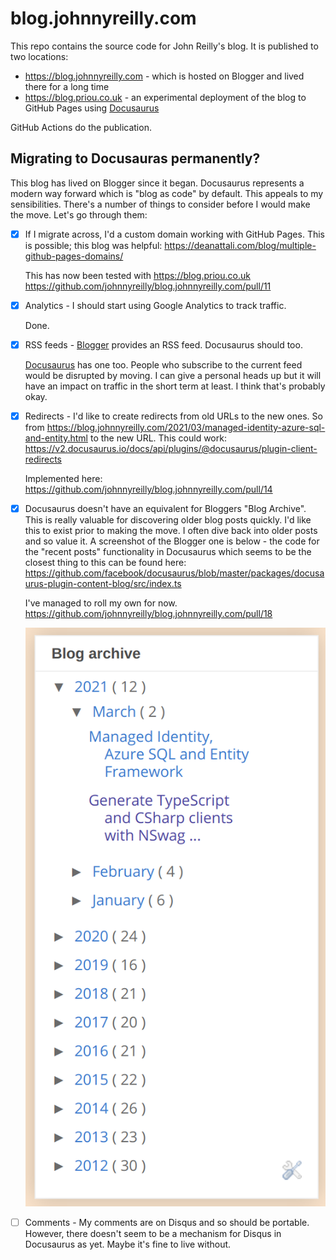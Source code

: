 # blog.johnnyreilly.com

This repo contains the source code for John Reilly's blog. It is published to two locations:

- https://blog.johnnyreilly.com - which is hosted on Blogger and lived there for a long time
- https://blog.priou.co.uk - an experimental deployment of the blog to GitHub Pages using [Docusaurus](https://v2.docusaurus.io/)

GitHub Actions do the publication.

## Migrating to Docusauras permanently?

This blog has lived on Blogger since it began. Docusaurus represents a modern way forward which is "blog as code" by default. This appeals to my sensibilities. There's a number of things to consider before I would make the move.  Let's go through them:

- [x] If I migrate across, I'd a custom domain working with GitHub Pages. This is possible; this blog was helpful: https://deanattali.com/blog/multiple-github-pages-domains/ 

  This has now been tested with https://blog.priou.co.uk https://github.com/johnnyreilly/blog.johnnyreilly.com/pull/11

- [x] Analytics - I should start using Google Analytics to track traffic.

  Done.

- [x] RSS feeds - [Blogger](https://blog.johnnyreilly.com/rss.xml) provides an RSS feed. Docusaurus should too.

  [Docusaurus](https://blog.priou.com/rss.xml) has one too. People who subscribe to the current feed would be disrupted by moving.  I can give a personal heads up but it will have an impact on traffic in the short term at least.  I think that's probably okay.

- [x] Redirects - I'd like to create redirects from old URLs to the new ones. So from https://blog.johnnyreilly.com/2021/03/managed-identity-azure-sql-and-entity.html to the new URL. This could work: https://v2.docusaurus.io/docs/api/plugins/@docusaurus/plugin-client-redirects

  Implemented here: https://github.com/johnnyreilly/blog.johnnyreilly.com/pull/14

- [x] Docusaurus doesn't have an equivalent for Bloggers "Blog Archive". This is really valuable for discovering older blog posts quickly.  I'd like this to exist prior to making the move.  I often dive back into older posts and so value it.  A screenshot of the Blogger one is below - the code for the "recent posts" functionality in Docusaurus which seems to be the closest thing to this can be found here: https://github.com/facebook/docusaurus/blob/master/packages/docusaurus-plugin-content-blog/src/index.ts

  I've managed to roll my own for now. https://github.com/johnnyreilly/blog.johnnyreilly.com/pull/18

  ![](blog-archive.png)

- [ ] Comments - My comments are on Disqus and so should be portable. However, there doesn't seem to be a mechanism for Disqus in Docusaurus as yet. Maybe it's fine to live without.
